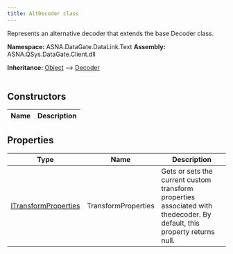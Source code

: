 ```yaml
---
title: AltDecoder class
---
```


Represents an alternative decoder that extends the base Decoder class.

**Namespace:** ASNA.DataGate.DataLink.Text
**Assembly:** ASNA.QSys.DataGate.Client.dll

**Inheritance:** [Object](https://docs.microsoft.com/en-us/dotnet/api/system.object) --> [Decoder](https://learn.microsoft.com/en-us/dotnet/api/system.text.decoder?view=net-8.0)
<br>
<br>

## Constructors

| Name | Description |
| --- | --- |

## Properties

| Type | Name | Description
| --- | --- | --- 
| [ITransformProperties](/reference/datagate/data-gate-providers/i-transform-properties.html) | TransformProperties | Gets or sets the current custom transform properties associated with thedecoder. By default, this property returns null. |
